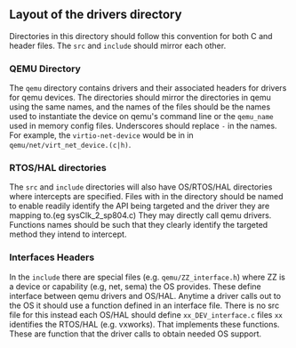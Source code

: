 
## Layout of the drivers directory

Directories in this directory should follow this convention for both C and header files.
The `src` and `include` should mirror each other.

### QEMU Directory

The `qemu` directory contains drivers and their associated headers for drivers for qemu devices.
The directories should mirror the directories in qemu using the same names, and the 
names of the files should be the names used to instantiate the device on qemu's command line or
the `qemu_name` used in memory config files.  Underscores should replace `-` in the names. 
For example,  the `virtio-net-device` would be in in `qemu/net/virt_net_device.(c|h)`.


### RTOS/HAL directories

The `src` and `include` directories will also have OS/RTOS/HAL directories where intercepts are
specified.  Files with in the directory should be named to enable readily identify the API being 
targeted and the driver they are mapping to.(eg sysClk_2_sp804.c) They may directly call qemu 
drivers.  Functions names should be such that they clearly identify the targeted method they intend 
to intercept.


### Interfaces Headers

In the `include` there are special files (e.g. `qemu/ZZ_interface.h`) where ZZ is a device or 
capability (e.g, net, sema) the OS provides.  These define interface between qemu drivers and 
OS/HAL. Anytime a driver calls out to the OS it should use a function defined in an interface file. 
There is no src file for this instead each OS/HAL should define `xx_DEV_interface.c` files `xx` 
identifies the RTOS/HAL (e.g. vxworks). That implements these functions.  These are function that 
the driver calls to obtain needed OS support.